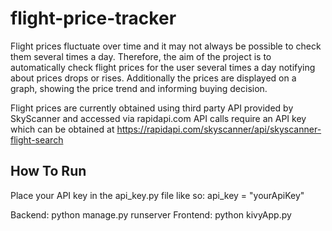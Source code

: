 # flight-price-tracker

Flight prices fluctuate over time and it may not always be possible to check them several times a day. Therefore, the aim of the project is to automatically check flight prices for the user several times a day notifying about prices drops or rises. Additionally the prices are displayed on a graph, showing the price trend and informing buying decision.

Flight prices are currently obtained using third party API provided by SkyScanner and accessed via rapidapi.com
API calls require an API key which can be obtained at https://rapidapi.com/skyscanner/api/skyscanner-flight-search


## How To Run
Place your API key in the api_key.py file like so:
api_key = "yourApiKey"

Backend: python manage.py runserver
Frontend: python kivyApp.py